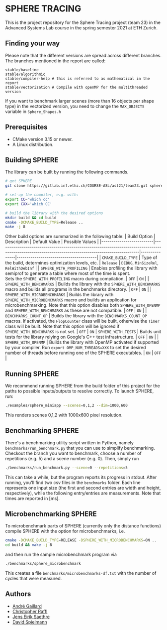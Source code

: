 # SPHERE TRACING
This is the project repository for the Sphere Tracing project (team 23) in the Advanced Systems Lab course in the spring semester 2021 at ETH Zurich. 

## Finding your way
Please note that the different versions are spread across different branches. The branches mentioned in the report are called:
```
stable/baseline
stable/algorithmic
stable/compiler-help # this is referred to as mathematical in the report
stable/vectorization # Compile with openMP for the multithreaded version
```

If you want to benchmark larger scenes (more than 16 objects per shape type) in the vectorized version, you need to change the `MAX_OBJECTS` variable in `Sphere_Shapes.h`

## Prerequisites
- CMake version 3.15 or newer.
- A Linux distribution.

## Building SPHERE
The library can be built by running the following commands.
```bash
# get SPHERE 
git clone https://gitlab.inf.ethz.ch/COURSE-ASL/asl21/team23.git sphere && cd sphere

# set-up the compiler, e.g. with:
export CC='which cc'
export CXX='which CC'

# build the library with the desired options
mkdir build && cd build
cmake -DCMAKE_BUILD_TYPE=Release ..
make -j 8
```

Other build options are summarized in the following table:
| Build Option             | Description                                                                                                                                        | Default Value | Possible Values                        |
|--------------------------|----------------------------------------------------------------------------------------------------------------------------------------------------|---------------|----------------------------------------|
| `CMAKE_BUILD_TYPE`       | Type of the build, determines optimization levels, etc.                                                                                            | `Release`     | `DEBUG`, `MinSizeRel`, `RelWithDebInf` |
| `SPHERE_WITH_PROFILING`  | Enables profiling the library with semiprof to generate a table where most of the time is spent.<br>Sets the `SPHERE_WITH_PROFILING` macro during compilation. | `OFF`         | `ON`                                   |
| `SPHERE_WITH_BENCHMARKS` | Builds the library with the `SPHERE_WITH_BENCHMARKS` macro and builds all programs in the benchmarks directory.                                                 | `OFF`         | `ON`                                   |
| `SPHERE_WITH_MICROBENCHMARKS` | Builds the library with `SPHERE_WITH_MICROBENCMARKS` macro and builds an application for microbenchmarking. Note that this option disables both `SPHERE_WITH_OPENMP` and `SPHERE_WITH_BENCHMARKS` as these are not compatible. | `OFF` | `ON` |
| `BENCHMARKS_COUNT_OP`    | Builds the library with the `BENCHMARKS_COUNT_OP` macros. If activated, the  `FlopCounter` class will be built, otherwise the `Timer` class will be built. Note that this option will be ignored if `SPHERE_WITH_BENCHMARKS` is not set. | `OFF` | `ON`
| `SPHERE_WITH_TESTS`      | Builds unit tests for the library relying on Google's C++ test infrastructure.                                                                     | `OFF`          | `ON`                                  |
| `SPHERE_WITH_OPENMP`     | Builds the library with OpenMP activated if supported by your compiler. Run `export OMP_NUM_THREADS=XXX` to set the desired number of threads before running one of the SPHERE executables. | `ON` | `OFF` |


## Running SPHERE
We recommend running SPHERE from the build folder of this project  for the paths to possible inputs/outputs to resolve correctly. To launch SPHERE, run:
```bash
./examples/sphere_miniapp --scenes=0,1,2 --dim=1000,600
```
This renders scenes 0,1,2 with 1000x600 pixel resolution.

## Benchmarking SPHERE
There's a benchmarking utility script written in Python, namely `benchmarks/run_benchmark.py` that you can use to simplify benchmarking. Checkout the branch you want to benchmark, choose a number of repetitions (e.g. 5) and a scene number (e.g. 0). Then, simply run
```bash
./benchmarks/run_benchmark.py --scene=0 --repetitions=5
```
This can take a while, but the program reports its progress in stdout. After running, you'll find two csv files in the `benchmarks` folder. Each line represents one input size (the first and second entries are width and height, respectively), while the following entry/entries are measurements. Note that times are reported in [ms].

## Microbenchmarking SPHERE 
To microbenchmark parts of SPHERE (currently only the distance functions) compile SPHERE with the option for microbenchmarks, i.e.
```bash
cmake -DCMAKE_BUILD_TYPE=RELEASE -DSPHERE_WITH_MICROBENCHMARKS=ON ..
cd build && make -j 8
``` 
and then run the sample microbenchmark program via
```bash
./benchmarks/sphere_microbenchmark
``` 
This creates a file `benchmarks/microbenchmarks-df.txt` with the number of cycles that were measured.

## Authors
- [André Gaillard](mailto:andrega@ethz.ch)
- [Christopher Raffl](mailto:rafflc@ethz.ch)
- [Jens Eirik Saethre](mailto:saethrej@ethz.ch)
- [David Spielmann](mailto:spdavid@ethz.ch)
